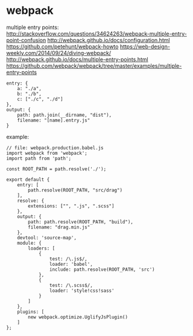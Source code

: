 webpack
=======

multiple entry points:
http://stackoverflow.com/questions/34624263/webpack-multiple-entry-point-confusion
http://webpack.github.io/docs/configuration.html
https://github.com/petehunt/webpack-howto
https://web-design-weekly.com/2014/09/24/diving-webpack/
http://webpack.github.io/docs/multiple-entry-points.html
https://github.com/webpack/webpack/tree/master/examples/multiple-entry-points

    entry: {
        a: "./a",
        b: "./b",
        c: ["./c", "./d"]
    },
    output: {
        path: path.join(__dirname, "dist"),
        filename: "[name].entry.js"
    }

example:

    // file: webpack.production.babel.js
    import webpack from 'webpack';
    import path from 'path';

    const ROOT_PATH = path.resolve('./');

    export default {
        entry: [
            path.resolve(ROOT_PATH, "src/drag")
        ],
        resolve: {
            extensions: ["", ".js", ".scss"]
        },
        output: {
            path: path.resolve(ROOT_PATH, "build"),
            filename: "drag.min.js"
        },
        devtool: 'source-map',
        module: {
            loaders: [
                {
                    test: /\.js$/,
                    loader: 'babel',
                    include: path.resolve(ROOT_PATH, 'src')
                },
                {
                    test: /\.scss$/,
                    loader: 'style!css!sass'
                }
            ]
        },
        plugins: [
            new webpack.optimize.UglifyJsPlugin()
        ]
    };